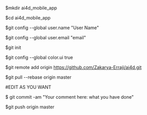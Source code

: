 $mkdir ai4d_mobile_app

$cd ai4d_mobile_app

$git config --global user.name "User Name"

$git config --global user.email "email"

$git init

$git config --global color.ui true

$git remote add origin https://github.com/Zakarya-Erraji/ai4d.git

$git pull --rebase origin master

#EDIT AS YOU WANT

$ git commit -am "Your comment here: what you have done"

$git push origin master
